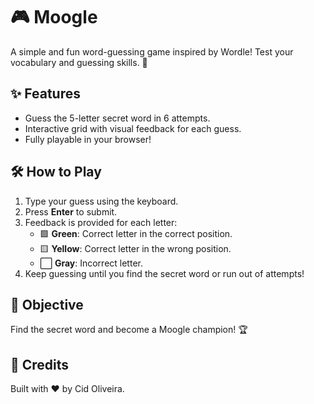 # 🎮 Moogle

A simple and fun word-guessing game inspired by Wordle! Test your vocabulary and guessing skills. 🚀

## ✨ Features

- Guess the 5-letter secret word in 6 attempts.
- Interactive grid with visual feedback for each guess.
- Fully playable in your browser!

## 🛠️ How to Play

1. Type your guess using the keyboard.
2. Press **Enter** to submit.
3. Feedback is provided for each letter:
   - 🟩 **Green**: Correct letter in the correct position.
   - 🟨 **Yellow**: Correct letter in the wrong position.
   - ⬜ **Gray**: Incorrect letter.
4. Keep guessing until you find the secret word or run out of attempts!

## 🎯 Objective

Find the secret word and become a Moogle champion! 🏆

## 📝 Credits

Built with ❤️ by Cid Oliveira.


